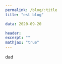 ```yaml
---
permalink: /blog/:title
title: "est blog"

data: 2020-09-20

header:
excerpt: ""
mathjax: "true"
---
```


dad
